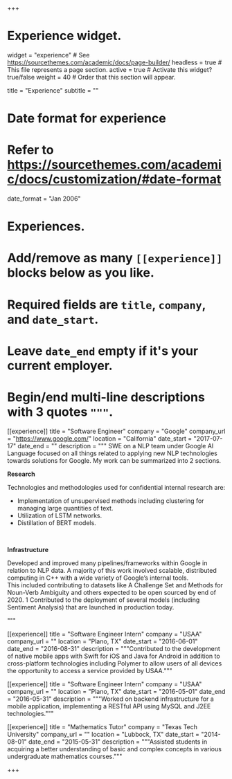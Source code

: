 +++
# Experience widget.
widget = "experience"  # See https://sourcethemes.com/academic/docs/page-builder/
headless = true  # This file represents a page section.
active = true  # Activate this widget? true/false
weight = 40  # Order that this section will appear.

title = "Experience"
subtitle = ""

# Date format for experience
#   Refer to https://sourcethemes.com/academic/docs/customization/#date-format
date_format = "Jan 2006"

# Experiences.
#   Add/remove as many `[[experience]]` blocks below as you like.
#   Required fields are `title`, `company`, and `date_start`.
#   Leave `date_end` empty if it's your current employer.
#   Begin/end multi-line descriptions with 3 quotes `"""`.
[[experience]]
  title = "Software Engineer"
  company = "Google"
  company_url = "https://www.google.com/"
  location = "California"
  date_start = "2017-07-17"
  date_end = ""
  description = """
  SWE on a NLP team under Google AI Language focused on all things related to
applying new NLP technologies towards solutions for Google. My work can be
summarized into 2 sections.
  
  **Research**
 
Technologies and methodologies used for confidential internal research are:
  * Implementation of unsupervised methods including clustering for
managing large quantities of text.
  * Utilization of LSTM networks.
  * Distillation of BERT models.
  
  
  <br>

  **Infrastructure**
  

Developed and improved many pipelines/frameworks within Google in relation to
NLP data. A majority of this work involved scalable, distributed computing
in C++ with a wide variety of Google’s internal tools. <br>
This included contributing to datasets like A Challenge Set and Methods for
Noun-Verb Ambiguity and others expected to be open sourced by end of 2020. 1
Contributed to the deployment of several models (including Sentiment Analysis)
that are launched in production today.

  """

[[experience]]
  title = "Software Engineer Intern"
  company = "USAA"
  company_url = ""
  location = "Plano, TX"
  date_start = "2016-06-01"
  date_end = "2016-08-31"
  description = """Contributed to the development of native mobile apps with Swift for iOS and Java for Android in addition to
cross-platform technologies including Polymer to allow users of all devices the opportunity to access a service provided by
USAA."""

[[experience]]
  title = "Software Engineer Intern"
  company = "USAA"
  company_url = ""
  location = "Plano, TX"
  date_start = "2016-05-01"
  date_end = "2016-05-31"
  description = """Worked on backend infrastructure for a mobile application, implementing a RESTful API using MySQL and J2EE
technologies."""

[[experience]]
  title = "Mathematics Tutor"
  company = "Texas Tech University"
  company_url = ""
  location = "Lubbock, TX"
  date_start = "2014-08-01"
  date_end = "2015-05-31"
  description = """Assisted students in acquiring a better understanding of basic and complex concepts in various undergraduate mathematics
courses."""

+++
